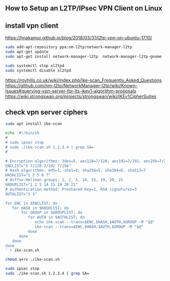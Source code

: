  How to Setup an L2TP/IPsec VPN Client on Linux
--------------------------------------------------

## install vpn client
https://hnakamur.github.io/blog/2018/03/31/l2tp-vpn-on-ubuntu-17.10/


```sh
sudo add-apt-repository ppa:nm-l2tp/network-manager-l2tp
sudo apt-get update
sudo apt-get install network-manager-l2tp  network-manager-l2tp-gnome

sudo systemctl stop xl2tpd
sudo systemctl disable xl2tpd
```

https://royhills.co.uk/wiki/index.php/Ike-scan_Frequently_Asked_Questions
https://github.com/nm-l2tp/NetworkManager-l2tp/wiki/Known-Issues#querying-vpn-server-for-its-ikev1-algorithm-proposals
https://wiki.strongswan.org/projects/strongswan/wiki/IKEv1CipherSuites


## check vpn server ciphers
```sh
sudo apt install ike-scan

echo '#!/bin/sh
#
# sudo ipsec stop
# sudo ./ike-scan.sh 1.2.3.4 | grep SA=
#

# Encryption algorithms: 3des=5, aes128=7/128, aes192=7/192, aes256=7/256
ENCLIST="5 7/128 7/192 7/256"
# Hash algorithms: md5=1, sha1=2, sha256=5, sha384=6, sha512=7
HASHLIST="1 2 5 6 7"
# Diffie-Hellman groups: 1, 2, 5, 14, 15, 19, 20, 21
GROUPLIST="1 2 5 14 15 19 20 21"
# Authentication method: Preshared Key=1, RSA signatures=3
AUTHLIST="1 3"

for ENC in $ENCLIST; do
   for HASH in $HASHLIST; do
       for GROUP in $GROUPLIST; do
          for AUTH in $AUTHLIST; do
             echo ike-scan --trans=$ENC,$HASH,$AUTH,$GROUP -M "$@"
             ike-scan --trans=$ENC,$HASH,$AUTH,$GROUP -M "$@"
          done
      done
   done
done
' > ike-scan.sh

chmod a+rx ./ike-scan.sh

sudo ipsec stop
sudo ./ike-scan.sh 1.2.3.4 | grep SA=
```

